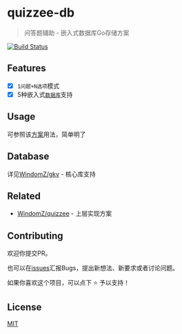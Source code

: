 # quizzee-db

> 问答题辅助 - 嵌入式数据库Go存储方案

[![Build Status](https://travis-ci.org/WindomZ/quizzee-db.svg?branch=master)](https://travis-ci.org/WindomZ/quizzee-db)

## Features
- [x] `1问题+N选项`模式
- [x] 5种嵌入式[`数据库`](#database)支持

## Usage
可参照该[方案](https://github.com/WindomZ/quizzee/blob/master/quizzeer/common.go)用法，简单明了

## Database
详见[WindomZ/gkv](https://github.com/WindomZ/gkv) - 核心库支持

## Related
- [WindomZ/quizzee](https://github.com/WindomZ/quizzee) - 上层实现方案

## Contributing
欢迎你提交PR。

也可以在[issues](https://github.com/WindomZ/quizzee-db/issues)汇报Bugs，提出新想法、新要求或者讨论问题。

如果你喜欢这个项目，可以点下 :star: 予以支持！

## License
[MIT](https://github.com/WindomZ/quizzee-db/blob/master/LICENSE)
